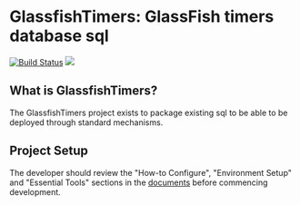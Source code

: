 # GlassfishTimers: GlassFish timers database sql

[![Build Status](https://api.travis-ci.com/realityforge/glassfish-timers.svg?branch=master)](http://travis-ci.org/realityforge/glassfish-timers)
[<img src="https://img.shields.io/maven-central/v/org.realityforge.glassfish.timers/glassfish-timers.svg?label=latest%20release"/>](http://search.maven.org/#search%7Cga%7C1%7Cg%3A%22org.realityforge.glassfish.timers%22%20a%3A%22glassfish-timers%22)

## What is GlassfishTimers?

The GlassfishTimers project exists to package existing sql to be able to be deployed through standard mechanisms.

## Project Setup

The developer should review the "How-to Configure", "Environment Setup" and "Essential Tools"
sections in the [documents](vendor/docs/way_of_stock/README.md) before commencing development.
